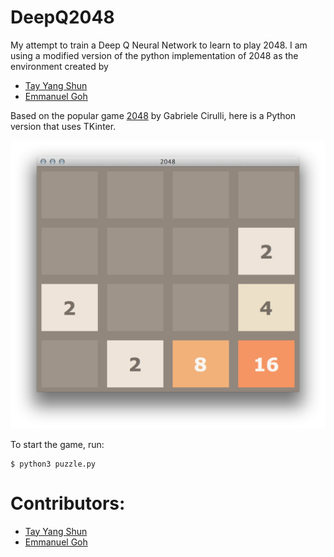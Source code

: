 DeepQ2048
===========

My attempt to train a Deep Q Neural Network to learn to play 2048. I am using
a modified version of the python implementation of 2048 as the environment created by
- [Tay Yang Shun](http://github.com/yangshun)
- [Emmanuel Goh](http://github.com/emman27)





Based on the popular game [2048](https://github.com/gabrielecirulli/2048) by Gabriele Cirulli, here is a Python version that uses TKinter.

![screenshot](img/screenshot.png)

To start the game, run:

    $ python3 puzzle.py


Contributors:
==

- [Tay Yang Shun](http://github.com/yangshun)
- [Emmanuel Goh](http://github.com/emman27)
